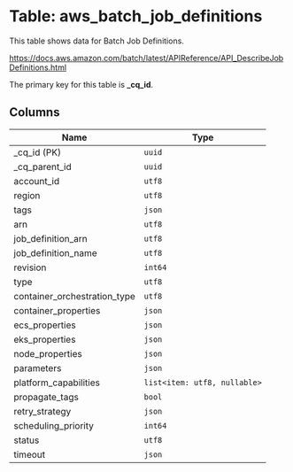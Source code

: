 # Table: aws_batch_job_definitions

This table shows data for Batch Job Definitions.

https://docs.aws.amazon.com/batch/latest/APIReference/API_DescribeJobDefinitions.html

The primary key for this table is **_cq_id**.

## Columns

| Name          | Type          |
| ------------- | ------------- |
|_cq_id (PK)|`uuid`|
|_cq_parent_id|`uuid`|
|account_id|`utf8`|
|region|`utf8`|
|tags|`json`|
|arn|`utf8`|
|job_definition_arn|`utf8`|
|job_definition_name|`utf8`|
|revision|`int64`|
|type|`utf8`|
|container_orchestration_type|`utf8`|
|container_properties|`json`|
|ecs_properties|`json`|
|eks_properties|`json`|
|node_properties|`json`|
|parameters|`json`|
|platform_capabilities|`list<item: utf8, nullable>`|
|propagate_tags|`bool`|
|retry_strategy|`json`|
|scheduling_priority|`int64`|
|status|`utf8`|
|timeout|`json`|